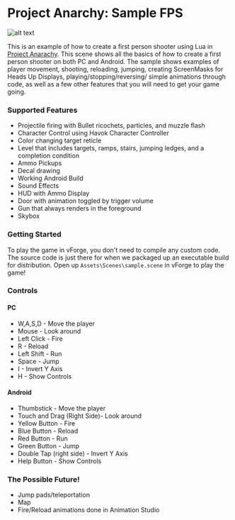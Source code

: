 Project Anarchy: Sample FPS
===========================

![alt text](http://www.projectanarchy.com/sites/default/files/Project%20Anarchy%20Logo.png "Project Anarchy")

This is an example of how to create a first person shooter using Lua in [Project Anarachy][1].  This scene shows all the basics of how to create a first person shooter on both PC and Android. 
The sample shows examples of player movement, shooting, reloading, jumping, creating ScreenMasks for Heads Up Displays, playing/stopping/reversing/ simple animations through code, as well as a few other features that you will need to get your game going. 

### Supported Features

- Projectile firing with Bullet ricochets, particles, and muzzle flash
- Character Control using Havok Character Controller
- Color changing target reticle
- Level that includes targets, ramps, stairs, jumping ledges, and a completion condition
- Ammo Pickups
- Decal drawing
- Working Android Build
- Sound Effects
- HUD with Ammo Display
- Door with animation toggled by trigger volume
- Gun that always renders in the foreground
- Skybox

### Getting Started

To play the game in vForge, you don't need to compile any custom code. The source code is just there for when we packaged up an executable build for distribution. Open up `Assets\Scenes\sample.scene` in vForge to play the game!

[1]: http://www.projectanarchy.com/download


### Controls

#### PC

- W,A,S,D - Move the player
- Mouse - Look around
- Left Click - Fire
- R - Reload
- Left Shift - Run
- Space - Jump
- I - Invert Y Axis
- H - Show Controls

#### Android

- Thumbstick - Move the player
- Touch and Drag (Right Side)- Look around
- Yellow Button - Fire
- Blue Button - Reload
- Red Button - Run
- Green Button - Jump
- Double Tap (right side) - Invert Y Axis
- Help Button - Show Controls

### The Possible Future!

- Jump pads/teleportation
- Map
- Fire/Reload animations done in Animation Studio